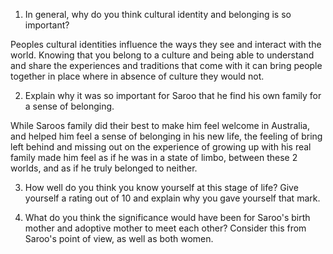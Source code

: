 1. In general, why do you think cultural identity and belonging is so important? 

Peoples cultural identities influence the ways they see and interact with the world. Knowing that you belong to a culture and being able to understand and share the experiences and traditions that come with it can bring people together in place where in absence of culture they would not. 

2. Explain why it was so important for Saroo that he find his own family for a sense of belonging. 

While Saroos family did their best to make him feel welcome in Australia, and helped him feel a sense of belonging in his new life, the feeling of bring left behind and missing out on the experience of growing up with his real family made him feel as if he was in a state of limbo, between these 2 worlds, and as if he truly belonged to neither. 

3. How well do you think you know yourself at this stage of life? Give yourself a rating out of 10 and explain why you gave yourself that mark. 



4. What do you think the significance would have been for Saroo's birth mother and adoptive mother to meet each other? Consider this from Saroo's point of view, as well as both women.
